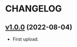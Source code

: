 # CHANGELOG

## [v1.0.0](https://github.com/josantonius/php-json/releases/tag/v1.0.0) (2022-08-04)

* First upload.
